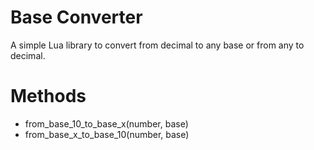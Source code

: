 # Base Converter
A simple Lua library to convert from decimal to any base or from any to decimal.

# Methods
* from_base_10_to_base_x(number, base)
* from_base_x_to_base_10(number, base)
